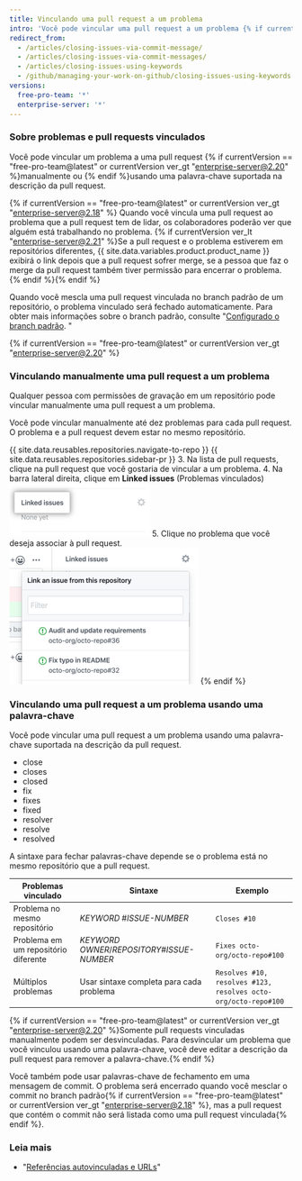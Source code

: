 ```yaml
---
title: Vinculando uma pull request a um problema
intro: 'Você pode vincular uma pull request a um problema {% if currentVersion == "free-pro-team@latest" or currentVersion ver_gt "enterprise-server@2.18" %} para mostrar que uma correção está em andamento e para{% endif %} fechar automaticamente o problema quando a pull request for mesclada.'
redirect_from:
  - /articles/closing-issues-via-commit-message/
  - /articles/closing-issues-via-commit-messages/
  - /articles/closing-issues-using-keywords
  - /github/managing-your-work-on-github/closing-issues-using-keywords
versions:
  free-pro-team: '*'
  enterprise-server: '*'
---
```


### Sobre problemas e pull requests vinculados

Você pode vincular um problema a uma pull request {% if currentVersion == "free-pro-team@latest" or currentVersion ver_gt "enterprise-server@2.20" %}manualmente ou {% endif %}usando uma palavra-chave suportada na descrição da pull request.

{% if currentVersion == "free-pro-team@latest" or currentVersion ver_gt "enterprise-server@2.18" %}
Quando você vincula uma pull request ao problema que a pull request tem de lidar, os colaboradores poderão ver que alguém está trabalhando no problema.
{% if currentVersion ver_lt "enterprise-server@2.21" %}Se a pull request e o problema estiverem em repositórios diferentes, {{ site.data.variables.product.product_name }} exibirá o link depois que a pull request sofrer merge, se a pessoa que faz o merge da pull request também tiver permissão para encerrar o problema.{% endif %}{% endif %}

Quando você mescla uma pull request vinculada no branch padrão de um repositório, o problema vinculado será fechado automaticamente. Para obter mais informações sobre o branch padrão, consulte "[Configurado o branch padrão](/github/administering-a-repository/setting-the-default-branch). "

{% if currentVersion == "free-pro-team@latest" or currentVersion ver_gt "enterprise-server@2.20" %}
### Vinculando manualmente uma pull request a um problema

Qualquer pessoa com permissões de gravação em um repositório pode vincular manualmente uma pull request a um problema.

Você pode vincular manualmente até dez problemas para cada pull request. O problema e a pull request devem estar no mesmo repositório.

{{ site.data.reusables.repositories.navigate-to-repo }}
{{ site.data.reusables.repositories.sidebar-pr }}
3. Na lista de pull requests, clique na pull request que você gostaria de vincular a um problema.
4. Na barra lateral direita, clique em **Linked issues** (Problemas vinculados) ![Problemas vinculados na barra lateral direita](/assets/images/help/pull_requests/linked-issues.png)
5. Clique no problema que você deseja associar à pull request. ![Menu suspenso para problemas vinculados](/assets/images/help/pull_requests/link-issue-drop-down.png)
{% endif %}

### Vinculando uma pull request a um problema usando uma palavra-chave

Você pode vincular uma pull request a um problema usando uma palavra-chave suportada na descrição da pull request.

* close
* closes
* closed
* fix
* fixes
* fixed
* resolver
* resolve
* resolved

A sintaxe para fechar palavras-chave depende se o problema está no mesmo repositório que a pull request.

| Problemas vinculado                  | Sintaxe                                       | Exemplo                                                        |
| ------------------------------------ | --------------------------------------------- | -------------------------------------------------------------- |
| Problema no mesmo repositório        | *KEYWORD* #*ISSUE-NUMBER*                     | `Closes #10`                                                   |
| Problema em um repositório diferente | *KEYWORD* *OWNER*/*REPOSITORY*#*ISSUE-NUMBER* | `Fixes octo-org/octo-repo#100`                                 |
| Múltiplos problemas                  | Usar sintaxe completa para cada problema      | `Resolves #10, resolves #123, resolves octo-org/octo-repo#100` |

{% if currentVersion == "free-pro-team@latest" or currentVersion ver_gt "enterprise-server@2.20" %}Somente pull requests vinculadas manualmente podem ser desvinculadas. Para desvincular um problema que você vinculou usando uma palavra-chave, você deve editar a descrição da pull request para remover a palavra-chave.{% endif %}

Você também pode usar palavras-chave de fechamento em uma mensagem de commit. O problema será encerrado quando você mesclar o commit no branch padrão{% if currentVersion == "free-pro-team@latest" or currentVersion ver_gt "enterprise-server@2.18" %}, mas a pull request que contém o commit não será listada como uma pull request vinculada{% endif %}.

### Leia mais

- "[Referências autovinculadas e URLs](/articles/autolinked-references-and-urls/#issues-and-pull-requests)"
